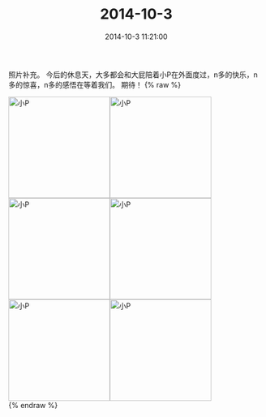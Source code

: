 ﻿---
title: 2014-10-3
date: 2014-10-3 11:21:00
tags:
categories: 妈妈
---
照片补充。
今后的休息天，大多都会和大屁陪着小P在外面度过，n多的快乐，n多的惊喜，n多的感悟在等着我们。
期待！
{% raw %}
<div style="width:500 px">
<div style="float:left; width:100 px"><img src="/images/微信图片_20171010183356.jpg" width="200" alt="小P"></div>
<div style="float:left; width:100 px"><img src="/images/微信图片_20171010183410.jpg" width="200" alt="小P"></div>
<div style="float:left; width:100 px"><img src="/images/微信图片_20171010183419.jpg" width="200" alt="小P"></div>
<div style="float:left; width:100 px"><img src="/images/微信图片_20171010183430.jpg" width="200" alt="小P"></div>
<div style="float:left; width:100 px"><img src="/images/微信图片_20171010183442.jpg" width="200" alt="小P"></div>
<div style="float:left; width:100 px"><img src="/images/微信图片_20171010183452.jpg" width="200" alt="小P"></div>
<div style="clear:both"></div>
</div>
{% endraw %}